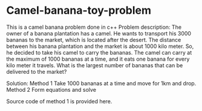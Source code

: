# Camel-banana-toy-problem
This is a camel banana problem done in c++
Problem description:
The owner of a banana plantation has a camel. He wants to transport his 3000 bananas to the market, which is located after the desert. The distance between his banana plantation and the market is about 1000 kilo meter. So, he decided to take his camel to carry the bananas. The camel can carry at the maximum of 1000 bananas at a time, and it eats one banana for every kilo meter it travels.
What is the largest number of bananas that can be delivered to the market?


Solution:
Method 1
Take 1000 bananas at a time and move for 1km and drop.
Method 2
Form equations and solve

Source code of method 1 is provided here.
